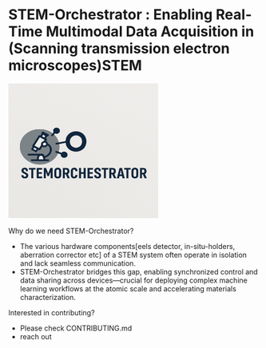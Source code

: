 # STEM-Orchestrator : Enabling Real-Time Multimodal Data Acquisition in (Scanning transmission electron microscopes)STEM

<img src="./assests/stemOrchestrator.png" width="300" height="270" alt="STEM Orchestrator">

Why do we need STEM-Orchestrator?
- The various hardware components[eels detector, in-situ-holders, aberration corrector etc] of a STEM system often operate in isolation and lack seamless communication.
-  STEM-Orchestrator bridges this gap, enabling synchronized control and data sharing across devices—crucial for deploying complex machine learning workflows at the atomic scale and accelerating materials characterization.

Interested in contributing?
 - Please check CONTRIBUTING.md 
 - reach out